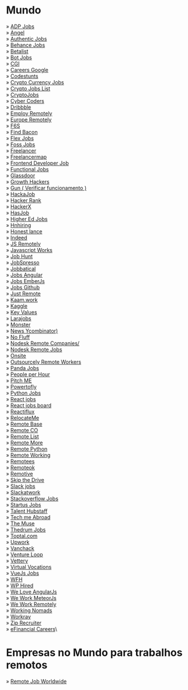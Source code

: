 # Mundo

» [ADP Jobs](https://jobs.adp.com)\
» [Angel](http://www.angel.co)\
» [Authentic Jobs](http://authenticjobs.com)\
» [Behance Jobs](http://www.behance.net/joblist)\
» [Betalist](http://betalist.com/jobs)\
» [Bot Jobs](http://botjobs.io)\
» [CGI](https://goo.gl/C7jCPk)\
» [Careers Google](http://www.careers.google.com)\
» [Codestunts](https://codestunts.com/)\
» [Crypto Currency Jobs](http://cryptocurrencyjobs.co)\
» [Crypto Jobs List](https://cryptojobslist.com)\
» [CryptoJobs](https://crypto.jobs/)\
» [Cyber Coders](http://www.cybercoders.com)\
» [Dribbble](http://www.dribbble.com/jobs)\
» [Employ Remotely](https://www.employremotely.com/jobs)\
» [Europe Remotely](https://europeremotely.com/)\
» [F6S](http://www.f6s.com/jobs)\
» [Find Bacon](https://findbacon.com/)\
» [Flex Jobs](http://www.flexjobs.com)\
» [Foss Jobs](http://www.fossjobs.net)\
» [Freelancer](http://www.freelancer.com)\
» [Freelancermap](http://www.freelancermap.com)\
» [Frontend Developer Job](http://frontenddeveloperjob.com)\
» [Functional Jobs](http://functionaljobs.com)\
» [Glassdoor](https://www.glassdoor.com)\
» [Growth Hackers](http://growthhackers.com/jobs)\
» [Gun ( Verificar funcionamento )](http://www.gun.io/#hacker)\
» [HackaJob](https://hackajob.co)\
» [Hacker Rank](https://www.hackerrank.com/jobs)\
» [HackerX](https://hackerx.org/jobs/)\
» [HasJob](https://hasjob.co/)\
» [Higher Ed Jobs](https://www.higheredjobs.com)\
» [Hnhiring](http://hnhiring.me/)\
» [Honest lance](https://www.honestlance.com/)\
» [Indeed](http://www.indeed.com/about)\
» [JS Remotely](http://www.jsremotely.com)\
» [Javascript Works](https://javascript.works-hub.com/jobs/)\
» [Job Hunt](https://jobhunt.ai/)\
» [JobSpresso](https://jobspresso.co/)\
» [Jobbatical](https://jobbatical.com)\
» [Jobs Angular](http://www.angularjobs.com)\
» [Jobs EmberJs](jobs.emberjs.com)\
» [Jobs Github](http://www.jobs.github.com/positions)\
» [Just Remote](https://justremote.co/)\
» [Kaam.work](https://www.kaam.work/platform/findjobs)\
» [Kaggle](https://kaggle.com/jobs)\
» [Key Values](http://www.keyvalues.com)\
» [Larajobs](http://www.larajobs.com)\
» [Monster](http://www.monster.com)\
» [News Ycombinator)](http://news.ycombinator.com/jobs)\
» [No Fluff](https://nofluffjobs.com)\
» [Nodesk Remote Companies/](http://nodesk.co/remote-companies/)\
» [Nodesk Remote Jobs](http://nodesk.co/remote-jobs/)\
» [Onsite](http://onsite.io)\
» [Outsourcely Remote Workers](http://www.outsourcely.com/remote-workers)\
» [Panda Jobs](http://panda.jobs)\
» [People per Hour](http://www.peopleperhour.com/freelance-jobs)\
» [Pitch ME](https://pitchme.co/)\
» [Powertofly](http://www.powertofly.com/jobs)\
» [Python Jobs](http://pythonjobs.github.io)\
» [React jobs](https://www.react-jobs.com/remote/)\
» [React jobs board](https://reactjobsboard.com/)\
» [Reactiflux](http://jobs.reactiflux.com/)\
» [RelocateMe](https://relocate.me/)\
» [Remote Base](https://remotebase.io/)\
» [Remote CO](http://remote.co)\
» [Remote List](https://remotelist.io/)\
» [Remote More](https://remotemore.com/)\
» [Remote Python](https://www.remotepython.com/)\
» [Remote Working](http://www.remoteworking.co)\
» [Remotees](https://remotees.com/)\
» [Remoteok](http://www.remoteok.io)\
» [Remotive](http://remotive.io)\
» [Skip the Drive](http://www.skipthedrive.com)\
» [Slack jobs](https://slack.com/jobs)\
» [Slackatwork](http://slackatwork.com)\
» [Stackoverflow Jobs](http://www.stackoverflow.com/jobs)\
» [Startus Jobs](http://www.startus.cc/jobs)\
» [Talent Hubstaff](http://talent.hubstaff.com/search/jobs)\
» [Tech me Abroad](http://techmeabroad.com)\
» [The Muse](http://www.themuse.com/jobs)\
» [Thedrum Jobs](http://www.thedrum.com/jobs)\
» [Toptal.com](http://www.toptal.com)\
» [Upwork](http://www.upwork.com)\
» [Vanchack](https://app.vanhack.com/jobs)\
» [Venture Loop](http://ventureloop.com)\
» [Vettery](https://www.vettery.com)\
» [Virtual Vocations](http://www.virtualvocations.com/jobs)\
» [VueJs Jobs](https://vuejobs.com)\
» [WFH](http://www.wfh.io)\
» [WP Hired](http://www.wphired.com)\
» [We Love AngularJs](http://www.weloveangular.com)\
» [We Work MeteorJs](https://www.weworkmeteor.com/jobs)\
» [We Work Remotely](http://www.weworkremotely.com)\
» [Working Nomads](http://www.workingnomads.co/jobs)\
» [Workray](https://www.workray.com)\
» [Zip Recruiter](http://www.ziprecruiter.com)\
» [eFinancial Careers](https://www.efinancialcareers.co.uk)\

# Empresas no Mundo para trabalhos remotos

» [Remote Job Worldwide](https://github.com/remoteintech/remote-jobs)
